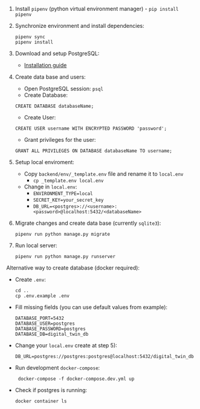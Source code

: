 1. Install `pipenv` (python virtual environment manager) - `pip install pipenv`
2. Synchronize environment and install dependencies:
    ```shell
    pipenv sync
    pipenv install
    ```

3. Download and setup PostgreSQL:
    * [Installation guide](https://blog.timescale.com/blog/how-to-install-psql-on-mac-ubuntu-debian-windows/)
    
4. Create data base and users:
    * Open PostgreSQL session: `psql`
    * Create Database:
    ```postgresql
    CREATE DATABASE databaseName;
    ```
   * Create User:
    ```postgresql
    CREATE USER username WITH ENCRYPTED PASSWORD 'password';
    ```
   * Grant privileges for the user:
    ```postgresql
    GRANT ALL PRIVILEGES ON DATABASE databaseName TO username;
    ```
   
5. Setup local enviroment:
    * Copy `backend/env/_template.env` file and rename it to `local.env`
        *  `cp _template.env local.env`
    * Change in `local.env`:
        * `ENVIRONMENT_TYPE=local`
        * `SECRET_KEY=your_secret_key`
        * `DB_URL=<postgres>://<username>:<password>@localhost:5432/<databaseName>`   

6. Migrate changes and create data base (currently `sqlite3`):
    ```shell
    pipenv run python manage.py migrate
    ```

7. Run local server:
    ```shell
    pipenv run python manage.py runserver
    ``` 
   

Alternative way to create database (docker required):

- Create `.env`: 
   ```shell
   cd ..
   cp .env.example .env
   ```
  
- Fill missing fields (you can use default values from example):

   ```shell
   DATABASE_PORT=5432
   DATABASE_USER=postgres
   DATABASE_PASSWORD=postgres
   DATABASE_DB=digital_twin_db
   ```
  
- Change your `local.env` create at step 5):
   ```shell
  DB_URL=postgres://postgres:postgres@localhost:5432/digital_twin_db
   ```
  
- Run development `docker-compose`:

   ```shell
    docker-compose -f docker-compose.dev.yml up
   ```

- Check if postgres is running:

   ```shell
   docker container ls 
   ```
